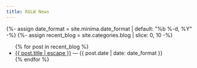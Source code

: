 ```yaml
---
title: KGLW News
---
```


{%- assign date_format = site.minima.date_format | default: "%b %-d, %Y" -%}
{%- assign recent_blog = site.categories.blog | slice: 0, 10 -%}
<ul>
{% for post in recent_blog %}
  <li>
    <a href="{{ post.url | relative_url }}">{{ post.title | escape }}</a>
    — {{ post.date | date: date_format }}
  </li>
{% endfor %}
</ul>
